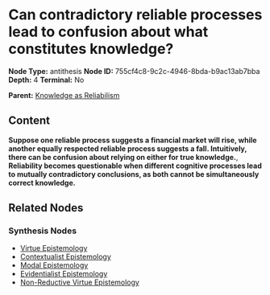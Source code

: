 # Can contradictory reliable processes lead to confusion about what constitutes knowledge?

**Node Type:** antithesis
**Node ID:** 755cf4c8-9c2c-4946-8bda-b9ac13ab7bba
**Depth:** 4
**Terminal:** No

**Parent:** [Knowledge as Reliabilism](knowledge-as-reliabilism-synthesis-d3ab75a8-6369-425a-b0ec-8e6afad336cc.md)

## Content

**Suppose one reliable process suggests a financial market will rise, while another equally respected reliable process suggests a fall. Intuitively, there can be confusion about relying on either for true knowledge.**, **Reliability becomes questionable when different cognitive processes lead to mutually contradictory conclusions, as both cannot be simultaneously correct knowledge.**

## Related Nodes

### Synthesis Nodes

- [Virtue Epistemology](virtue-epistemology-synthesis-efca5a5e-64b0-4d0f-a271-f39285fb7ff6.md)
- [Contextualist Epistemology](contextualist-epistemology-synthesis-dc81448d-dc89-4fc1-bdad-3af304e694c7.md)
- [Modal Epistemology](modal-epistemology-synthesis-233d334f-8a47-4f7f-b79e-946a8cf08996.md)
- [Evidentialist Epistemology](evidentialist-epistemology-synthesis-8d215616-13df-48ce-b2e5-31d0e8746e5b.md)
- [Non-Reductive Virtue Epistemology](non-reductive-virtue-epistemology-synthesis-ccd5d08b-2346-4721-8c65-76b9307f437d.md)
